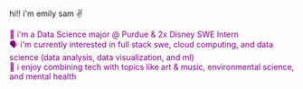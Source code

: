 hi!! i'm emily sam ✌ <br>
<p style="color:purple">
  🚀 i'm a Data Science major @ Purdue & 2x Disney SWE Intern <br>
  🗣️ i'm currently interested in full stack swe, cloud computing, and data science (data analysis, data visualization, and ml)<br>
  🤝 i enjoy combining tech with topics like art & music, environmental science, and mental health
</p>

<!--
**esammakes/esammakes** is a ✨ _special_ ✨ repository because its `README.md` (this file) appears on your GitHub profile.

Here are some ideas to get you started:

- 🔭 I’m currently working on ...
- 🌱 I’m currently learning ...
- 👯 I’m looking to collaborate on ...
- 🤔 I’m looking for help with ...
- 💬 Ask me about ...
- 📫 How to reach me: ...
- 😄 Pronouns: ...
- ⚡ Fun fact: ...
-->
